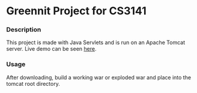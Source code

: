 # Greennit Project for CS3141
### Description

This project is made with Java Servlets and is run on an Apache Tomcat server. Live demo can be seen [here](http://18.220.210.86:8080/). 

### Usage
After downloading, build a working war or exploded war and place into the tomcat root directory.
